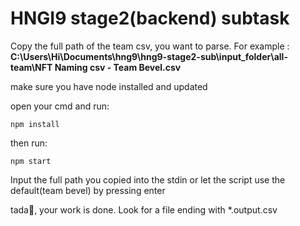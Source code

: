# HNGI9 stage2(backend) subtask

Copy the full path of the team csv, you want to parse. For example :
**C:\Users\Hi\Documents\hng9\hng9-stage2-sub\input_folder\all-team\NFT Naming csv - Team Bevel.csv**

make sure you have node installed and updated

open your cmd and run:

    npm install

then run:

    npm start

Input the full path you copied into the stdin or let the script use the default(team bevel) by pressing enter

tada🎉, your work is done. Look for a file ending with *.output.csv
